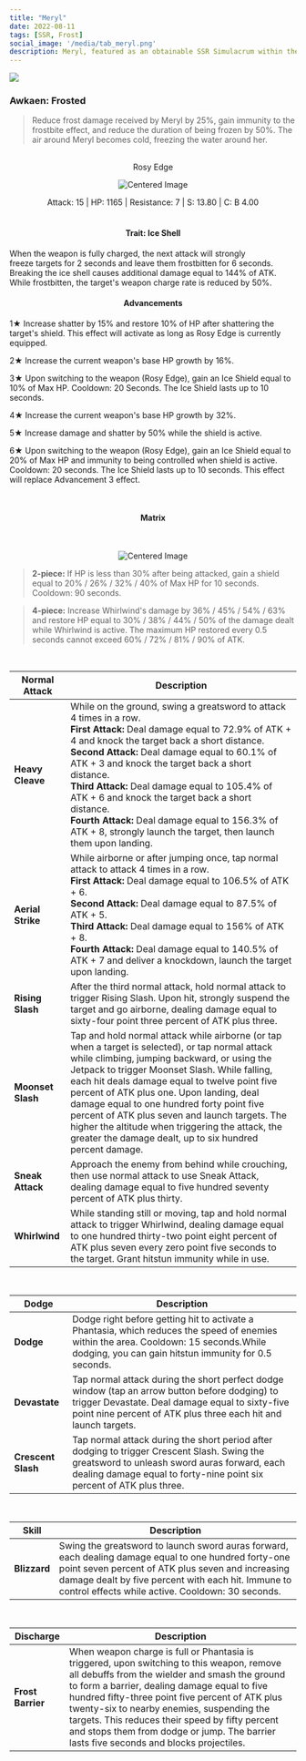 ```yaml
---
title: "Meryl"
date: 2022-08-11
tags: [SSR, Frost]
social_image: '/media/tab_meryl.png'
description: Meryl, featured as an obtainable SSR Simulacrum within the simulacrum system, associated with the weapon Rosy Edge.
---
```

![](https://i.postimg.cc/4xKvF8qv/Simulacrum-Meryl-Awaken.webp)

### Awkaen: Frosted
> Reduce frost damage received by Meryl by 25%, gain immunity to the frostbite effect, and reduce the duration of being frozen by 50%. The air around Meryl becomes cold, freezing the water around her.

</br>


<center>
Rosy Edge
</center>
<p align="center">
<img src="https://i.postimg.cc/tT8VKy69/Icon-Weapon-Rosy-Edge.webp" alt="Centered Image">
</p>
<center>
Attack: 15 | HP: 1165 | Resistance: 7 | S: 13.80 | C: B 4.00
</center>

</br>


<h4 style="text-align: center;"> Trait: Ice Shell </h4>

When the weapon is fully charged, the next attack will strongly freeze targets for 2 seconds and leave them frostbitten for 6 seconds. Breaking the ice shell causes additional damage equal to 144% of ATK. While frostbitten, the target's weapon charge rate is reduced by 50%.


<h4 style="text-align: center;"> Advancements </h4>


1★ Increase shatter by 15% and restore 10% of HP after shattering the target's shield. This effect will activate as long as Rosy Edge is currently equipped.

2★ Increase the current weapon's base HP growth by 16%.

3★ Upon switching to the weapon (Rosy Edge), gain an Ice Shield equal to 10% of Max HP. Cooldown: 20 Seconds. The Ice Shield lasts up to 10 seconds.

4★ Increase the current weapon's base HP growth by 32%.

5★ Increase damage and shatter by 50% while the shield is active.

6★ Upon switching to the weapon (Rosy Edge), gain an Ice Shield equal to 20% of Max HP and immunity to being controlled when shield is active. Cooldown: 20 seconds. The Ice Shield lasts up to 10 seconds. This effect will replace Advancement 3 effect.





</br>

<h4 style="text-align: center;"> Matrix </h4>

</br>


<p align="center">
    <img src="https://i.postimg.cc/k463VHnC/Meryl-m.png" alt="Centered Image">
</p>

> **2-piece:** If HP is less than 30% after being attacked, gain a shield equal to 20% / 26% / 32% / 40% of Max HP for 10 seconds. Cooldown: 90 seconds.

> **4-piece:** Increase Whirlwind's damage by 36% / 45% / 54% / 63% and restore HP equal to 30% / 38% / 44% / 50% of the damage dealt while Whirlwind is active. The maximum HP restored every 0.5 seconds cannot exceed 60% / 72% / 81% / 90% of ATK.

</br>

| Normal Attack | Description |
| --- | --- |
| **Heavy Cleave** | While on the ground, swing a greatsword to attack 4 times in a row. </br> **First Attack:** Deal damage equal to 72.9% of ATK + 4 and knock the target back a short distance. </br> **Second Attack:** Deal damage equal to 60.1% of ATK + 3 and knock the target back a short distance. </br> **Third Attack:** Deal damage equal to 105.4% of ATK + 6 and knock the target back a short distance. </br> **Fourth Attack:** Deal damage equal to 156.3% of ATK + 8, strongly launch the target, then launch them upon landing. |
| **Aerial Strike** | While airborne or after jumping once, tap normal attack to attack 4 times in a row. </br> **First Attack:** Deal damage equal to 106.5% of ATK + 6. </br> **Second Attack:** Deal damage equal to 87.5% of ATK + 5. </br> **Third Attack:** Deal damage equal to 156% of ATK + 8. </br> **Fourth Attack:** Deal damage equal to 140.5% of ATK + 7 and deliver a knockdown, launch the target upon landing.
| **Rising Slash** | After the third normal attack, hold normal attack to trigger Rising Slash. Upon hit, strongly suspend the target and go airborne, dealing damage equal to sixty-four point three percent of ATK plus three.
| **Moonset Slash** | Tap and hold normal attack while airborne (or tap when a target is selected), or tap normal attack while climbing, jumping backward, or using the Jetpack to trigger Moonset Slash. While falling, each hit deals damage equal to twelve point five percent of ATK plus one. Upon landing, deal damage equal to one hundred forty point five percent of ATK plus seven and launch targets. The higher the altitude when triggering the attack, the greater the damage dealt, up to six hundred percent damage.
| **Sneak Attack** | Approach the enemy from behind while crouching, then use normal attack to use Sneak Attack, dealing damage equal to five hundred seventy percent of ATK plus thirty.
| **Whirlwind** | While standing still or moving, tap and hold normal attack to trigger Whirlwind, dealing damage equal to one hundred thirty-two point eight percent of ATK plus seven every zero point five seconds to the target. Grant hitstun immunity while in use.

</br>

| Dodge | Description |
| --- | --- |
| **Dodge** | Dodge right before getting hit to activate a Phantasia, which reduces the speed of enemies within the area. Cooldown: 15 seconds.While dodging, you can gain hitstun immunity for 0.5 seconds.
| **Devastate** | Tap normal attack during the short perfect dodge window (tap an arrow button before dodging) to trigger Devastate. Deal damage equal to sixty-five point nine percent of ATK plus three each hit and launch targets.
| **Crescent Slash** | Tap normal attack during the short period after dodging to trigger Crescent Slash. Swing the greatsword to unleash sword auras forward, each dealing damage equal to forty-nine point six percent of ATK plus three.

</br>

| Skill | Description |
| --- | --- |
| **Blizzard** | Swing the greatsword to launch sword auras forward, each dealing damage equal to one hundred forty-one point seven percent of ATK plus seven and increasing damage dealt by five percent with each hit. Immune to control effects while active. Cooldown: 30 seconds.

</br>

| Discharge | Description |
| --- | --- |
| **Frost Barrier** | When weapon charge is full or Phantasia is triggered, upon switching to this weapon, remove all debuffs from the wielder and smash the ground to form a barrier, dealing damage equal to five hundred fifty-three point five percent of ATK plus twenty-six to nearby enemies, suspending the targets. This reduces their speed by fifty percent and stops them from dodge or jump. The barrier lasts five seconds and blocks projectiles.


